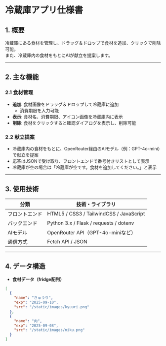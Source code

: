 # 冷蔵庫アプリ仕様書

## 1. 概要
冷蔵庫にある食材を管理し、ドラッグ＆ドロップで食材を追加、クリックで削除可能。  
また、冷蔵庫内の食材をもとにAIが献立を提案します。

---

## 2. 主な機能

### 2.1 食材管理
- **追加**: 食材画像をドラッグ＆ドロップして冷蔵庫に追加
  - 消費期限を入力可能
- **表示**: 食材名、消費期限、アイコン画像を冷蔵庫内に表示
- **削除**: 食材をクリックすると確認ダイアログを表示し、削除可能

### 2.2 献立提案
- 冷蔵庫内の食材をもとに、OpenRouter経由のAIモデル（例：GPT-4o-mini）で献立を提案
- 応答はJSONで受け取り、フロントエンドで番号付きリストとして表示
- 冷蔵庫が空の場合は「冷蔵庫が空です。食材を追加してください。」と表示

---

## 3. 使用技術

| 分類           | 技術・ライブラリ |
|----------------|----------------|
| フロントエンド | HTML5 / CSS3 / TailwindCSS / JavaScript |
| バックエンド   | Python 3.x / Flask / requests / dotenv |
| AIモデル       | OpenRouter API（GPT-4o-miniなど） |
| 通信方式       | Fetch API / JSON |

---

## 4. データ構造
- **食材データ（fridge配列）**
```json
[
  {
    "name": "きゅうり",
    "exp": "2025-09-10",
    "src": "/static/images/kyuuri.png"
  },
  {
    "name": "肉",
    "exp": "2025-09-08",
    "src": "/static/images/niku.png"
  }
]
